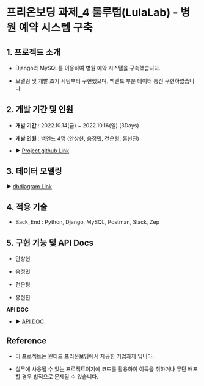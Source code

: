 # 프리온보딩 과제_4 룰루랩(LulaLab) - 병원 예약 시스템 구축


## 1. 프로젝트 소개
  
- Django와 MySQL를 이용하여 병원 예약 시스템을 구축했습니다.
  
- 모델링 및 개발 초기 세팅부터 구현했으며, 백엔드 부분 데이터 통신 구현하였습니다
  

##

## 2. 개발 기간 및 인원

- **개발 기간** : 2022.10.14(금) ~ 2022.10.16(일) (3Days)
  
- **개발 인원** : 백엔드 4명 (안상현, 음정민, 전은형, 홍현진)
  
- ▶️ [Project github Link](https://github.com/AhnSang0915/pre_onboarding_4th_lulu_lab)
  

##

## 3. 데이터 모델링

▶️ [dbdiagram Link](https://dbdiagram.io/d/634921dff0018a1c5f030baa)


## 4. 적용 기술

- Back_End : Python, Django, MySQL, Postman, Slack, Zep
  

## 5. 구현 기능 및 API Docs
  
  
- 안상현

- 음정민

- 전은형
    
- 홍현진
    


**API DOC**
- ▶️ [API DOC](https://documenter.getpostman.com/view/22579998/2s8479zwn1)



## Reference

- 이 프로젝트는 원티드 프리온보딩에서 제공한 기업과제 입니다.
  
- 실무에 사용될 수 있는 프로젝트이기에 코드를 활용하여 이득을 취하거나 무단 배포할 경우 법적으로 문제될 수 있습니다.
